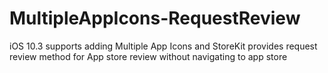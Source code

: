 # MultipleAppIcons-RequestReview
iOS 10.3 supports adding Multiple App Icons and StoreKit provides request review method for App store review without navigating to app store
